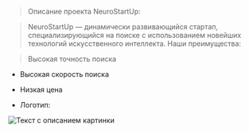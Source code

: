 >Описание проекта NeuroStartUp:

>NeuroStartUp — динамически развивающийся стартап, специализирующийся на поиске с использованием новейших технологий искусственного интеллекта. Наши преимущества:

>Высокая точность поиска

* Высокая скорость поиска

* Низкая цена

* Логотип:


![Текст с описанием картинки](https://i.ibb.co/v4bF4wB/Image-From-Netology-Leason.png)

